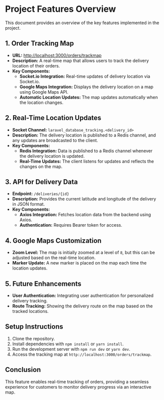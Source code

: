 # Project Features Overview

This document provides an overview of the key features implemented in the project.

## 1. Order Tracking Map
- **URL:** [http://localhost:3000/orders/trackmap](http://localhost:3000/orders/trackmap)
- **Description:** A real-time map that allows users to track the delivery location of their orders.
- **Key Components:**
    - **Socket.io Integration:** Real-time updates of delivery location via Socket.io.
    - **Google Maps Integration:** Displays the delivery location on a map using Google Maps API.
    - **Automatic Location Updates:** The map updates automatically when the location changes.

## 2. Real-Time Location Updates
- **Socket Channel:** `laravel_database_tracking.<delivery_id>`
- **Description:** The delivery location is published to a Redis channel, and any updates are broadcasted to the client.
- **Key Components:**
    - **Redis Integration:** Data is published to a Redis channel whenever the delivery location is updated.
    - **Real-Time Updates:** The client listens for updates and reflects the changes on the map.

## 3. API for Delivery Data
- **Endpoint:** `/deliveries/{id}`
- **Description:** Provides the current latitude and longitude of the delivery in JSON format.
- **Key Components:**
    - **Axios Integration:** Fetches location data from the backend using Axios.
    - **Authentication:** Requires Bearer token for access.

## 4. Google Maps Customization
- **Zoom Level:** The map is initially zoomed at a level of `8`, but this can be adjusted based on the real-time location.
- **Marker Update:** A new marker is placed on the map each time the location updates.

## 5. Future Enhancements
- **User Authentication:** Integrating user authentication for personalized delivery tracking.
- **Route Tracking:** Showing the delivery route on the map based on the tracked locations.

## Setup Instructions
1. Clone the repository.
2. Install dependencies with `npm install` or `yarn install`.
3. Run the development server with `npm run dev` or `yarn dev`.
4. Access the tracking map at `http://localhost:3000/orders/trackmap`.

## Conclusion
This feature enables real-time tracking of orders, providing a seamless experience for customers to monitor delivery progress via an interactive map.
